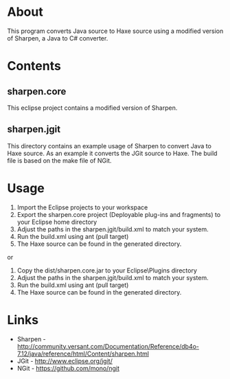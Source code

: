 # About
This program converts Java source to Haxe source using a modified
version of Sharpen, a Java to C# converter. 

# Contents
## sharpen.core
This eclipse project contains a modified version of Sharpen. 

## sharpen.jgit
This directory contains an example usage of Sharpen to convert Java to Haxe source. 
As an example it converts the JGit source to Haxe. The build file is based on the 
make file of NGit. 

# Usage
1. Import the Eclipse projects to your workspace
2. Export the sharpen.core project (Deployable plug-ins and fragments) to your Eclipse home directory 
3. Adjust the paths in the sharpen.jgit/build.xml to match your system.
4. Run the build.xml using ant (pull target)
5. The Haxe source can be found in the generated directory. 

or

1. Copy the dist/sharpen.core.jar to your Eclipse\Plugins directory
2. Adjust the paths in the sharpen.jgit/build.xml to match your system.
3. Run the build.xml using ant (pull target)
4. The Haxe source can be found in the generated directory. 

# Links
* Sharpen - http://community.versant.com/Documentation/Reference/db4o-7.12/java/reference/html/Content/sharpen.html
* JGit - http://www.eclipse.org/jgit/
* NGit - https://github.com/mono/ngit
